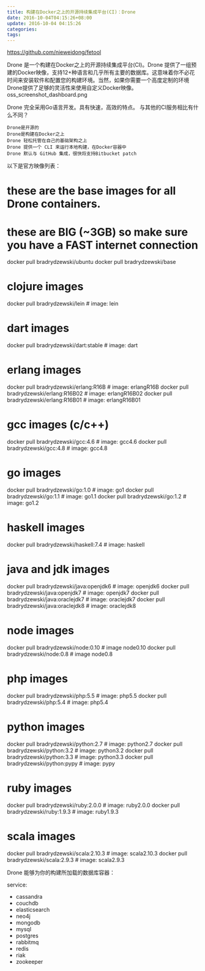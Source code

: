 ```yaml
---
title: 构建在Docker之上的开源持续集成平台(CI)：Drone
date: 2016-10-04T04:15:26+08:00
update: 2016-10-04 04:15:26
categories:
tags:
---
```


https://github.com/nieweidong/fetool



Drone 是一个构建在Docker之上的开源持续集成平台(CI)。Drone 提供了一组预建的Docker映像，支持12+种语言和几乎所有主要的数据库。这意味着你不必花时间来安装软件和配置您的构建环境。当然，如果你需要一个高度定制的环境Drone提供了足够的灵活性来使用自定义Docker映像。
oss_screenshot_dashboard.png

Drone 完全采用Go语言开发。具有快速，高效的特点。
与其他的CI服务相比有什么不同？

    Drone是开源的
    Drone是构建在Docker之上
    Drone 轻松托管在自己的基础架构之上
    Drone 提供一个 CLI 来运行本地构建，在Docker容器中
    Drone 默认与 GitHub 集成，很快将支持Bitbucket patch

以下是官方映像列表：

# these are the base images for all Drone containers.
# these are BIG (~3GB) so make sure you have a FAST internet connection
docker pull bradrydzewski/ubuntu
docker pull bradrydzewski/base

# clojure images
docker pull bradrydzewski/lein             # image: lein

# dart images
docker pull bradrydzewski/dart:stable      # image: dart

# erlang images
docker pull bradrydzewski/erlang:R16B      # image: erlangR16B
docker pull bradrydzewski/erlang:R16B02    # image: erlangR16B02
docker pull bradrydzewski/erlang:R16B01    # image: erlangR16B01

# gcc images (c/c++)
docker pull bradrydzewski/gcc:4.6          # image: gcc4.6
docker pull bradrydzewski/gcc:4.8          # image: gcc4.8

# go images
docker pull bradrydzewski/go:1.0           # image: go1
docker pull bradrydzewski/go:1.1           # image: go1.1
docker pull bradrydzewski/go:1.2           # image: go1.2

# haskell images
docker pull bradrydzewski/haskell:7.4      # image: haskell

# java and jdk images
docker pull bradrydzewski/java:openjdk6    # image: openjdk6
docker pull bradrydzewski/java:openjdk7    # image: openjdk7
docker pull bradrydzewski/java:oraclejdk7  # image: oraclejdk7
docker pull bradrydzewski/java:oraclejdk8  # image: oraclejdk8

# node images
docker pull bradrydzewski/node:0.10        # image node0.10
docker pull bradrydzewski/node:0.8         # image node0.8

# php images
docker pull bradrydzewski/php:5.5          # image: php5.5
docker pull bradrydzewski/php:5.4          # image: php5.4

# python images
docker pull bradrydzewski/python:2.7       # image: python2.7
docker pull bradrydzewski/python:3.2       # image: python3.2
docker pull bradrydzewski/python:3.3       # image: python3.3
docker pull bradrydzewski/python:pypy      # image: pypy

# ruby images
docker pull bradrydzewski/ruby:2.0.0       # image: ruby2.0.0
docker pull bradrydzewski/ruby:1.9.3       # image: ruby1.9.3

# scala images
docker pull bradrydzewski/scala:2.10.3     # image: scala2.10.3
docker pull bradrydzewski/scala:2.9.3      # image: scala2.9.3


Drone 能够为你的构建所加载的数据库容器：

service:
  - cassandra
  - couchdb
  - elasticsearch
  - neo4j
  - mongodb
  - mysql
  - postgres
  - rabbitmq
  - redis
  - riak
  - zookeeper
